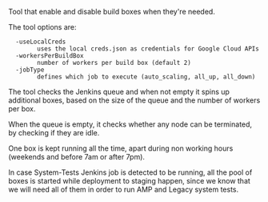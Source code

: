 Tool that enable and disable build boxes when they're needed.

The tool options are:
```
  -useLocalCreds
        uses the local creds.json as credentials for Google Cloud APIs
  -workersPerBuildBox
        number of workers per build box (default 2)
  -jobType
        defines which job to execute (auto_scaling, all_up, all_down)
```

The tool checks the Jenkins queue and when not empty it spins up additional boxes, based on the size of the queue and
 the number of workers per box.
 
When the queue is empty, it checks whether any node can be terminated, by checking if they are idle.

One box is kept running all the time, apart during non working hours (weekends and before 7am or after 7pm).

In case System-Tests Jenkins job is detected to be running, all the pool of boxes is started while deployment to staging 
happen, since we know that we will need all of them in order to run AMP and Legacy system tests.